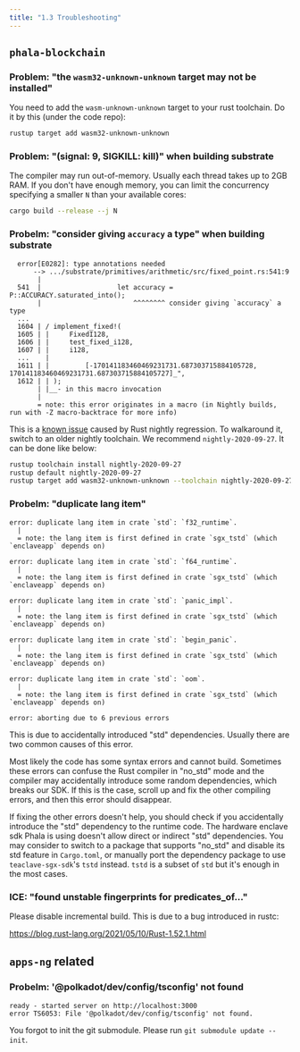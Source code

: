 ```yaml
---
title: "1.3 Troubleshooting"
---
```


## `phala-blockchain`

### Problem: "the `wasm32-unknown-unknown` target may not be installed"

You need to add the `wasm-unknown-unknown` target to your rust toolchain. Do it by this (under the code repo):

```bash
rustup target add wasm32-unknown-unknown
```

### Problem: "(signal: 9, SIGKILL: kill)" when building substrate

The compiler may run out-of-memory. Usually each thread takes up to 2GB RAM. If you don't have enough memory, you can limit the concurrency specifying a smaller `N` than your available cores:

```bash
cargo build --release --j N
```

### Probelm: "consider giving `accuracy` a type" when building substrate

```log
  error[E0282]: type annotations needed
      --> .../substrate/primitives/arithmetic/src/fixed_point.rs:541:9
       |
  541  |                   let accuracy = P::ACCURACY.saturated_into();
       |                       ^^^^^^^^ consider giving `accuracy` a type
  ...
  1604 | / implement_fixed!(
  1605 | |     FixedI128,
  1606 | |     test_fixed_i128,
  1607 | |     i128,
  ...    |
  1611 | |         [-170141183460469231731.687303715884105728, 170141183460469231731.687303715884105727]_",
  1612 | | );
       | |__- in this macro invocation
       |
       = note: this error originates in a macro (in Nightly builds, run with -Z macro-backtrace for more info)
```

This is a [known issue](https://github.com/paritytech/substrate/issues/7287) caused by Rust nightly regression. To walkaround it, switch to an older nightly toolchain. We recommend `nightly-2020-09-27`. It can be done like below:

```bash
rustup toolchain install nightly-2020-09-27
rustup default nightly-2020-09-27
rustup target add wasm32-unknown-unknown --toolchain nightly-2020-09-27
```

### Probelm: "duplicate lang item"

```log
error: duplicate lang item in crate `std`: `f32_runtime`.
  |
  = note: the lang item is first defined in crate `sgx_tstd` (which `enclaveapp` depends on)

error: duplicate lang item in crate `std`: `f64_runtime`.
  |
  = note: the lang item is first defined in crate `sgx_tstd` (which `enclaveapp` depends on)

error: duplicate lang item in crate `std`: `panic_impl`.
  |
  = note: the lang item is first defined in crate `sgx_tstd` (which `enclaveapp` depends on)

error: duplicate lang item in crate `std`: `begin_panic`.
  |
  = note: the lang item is first defined in crate `sgx_tstd` (which `enclaveapp` depends on)

error: duplicate lang item in crate `std`: `oom`.
  |
  = note: the lang item is first defined in crate `sgx_tstd` (which `enclaveapp` depends on)

error: aborting due to 6 previous errors
```

This is due to accidentally introduced "std" dependencies. Usually there are two common causes of this error.

Most likely the code has some syntax errors and cannot build. Sometimes these errors can confuse the Rust compiler in "no_std" mode and the compiler may accidentally introduce some random dependencies, which breaks our SDK. If this is the case, scroll up and fix the other compiling errors, and then this error should disappear.

If fixing the other errors doesn't help, you should check if you accidentally introduce the "std" dependency to the runtime code. The hardware enclave sdk Phala is using doesn't allow direct or indirect "std" dependencies. You may consider to switch to a package that supports "no_std" and disable its std feature in `Cargo.toml`, or manually port the dependency package to use `teaclave-sgx-sdk`'s `tstd` instead. `tstd` is a subset of `std` but it's enough in the most cases.

### ICE: "found unstable fingerprints for predicates_of..."

Please disable incremental build. This is due to a bug introduced in rustc:

<https://blog.rust-lang.org/2021/05/10/Rust-1.52.1.html>

## `apps-ng` related

### Probelm: '@polkadot/dev/config/tsconfig' not found

```log
ready - started server on http://localhost:3000
error TS6053: File '@polkadot/dev/config/tsconfig' not found.
```

You forgot to init the git submodule. Please run `git submodule update --init`.
